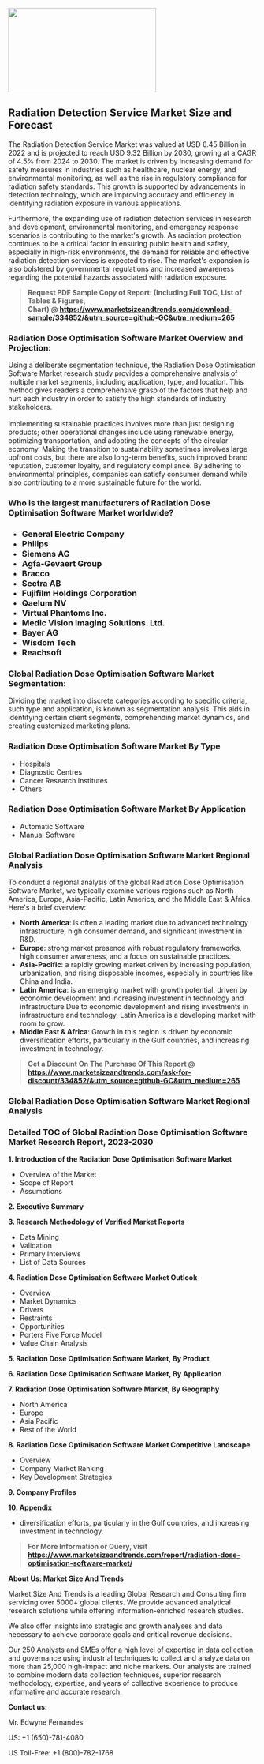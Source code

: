 <p><img class="alignnone size-medium wp-image-20088" src="https://ffe5etoiles.com/wp-content/uploads/2024/12/MST1-300x171.png" alt="" width="300" height="171" /></p><h2>Radiation Detection Service Market Size and Forecast</h2><p>The Radiation Detection Service Market was valued at USD 6.45 Billion in 2022 and is projected to reach USD 9.32 Billion by 2030, growing at a CAGR of 4.5% from 2024 to 2030. The market is driven by increasing demand for safety measures in industries such as healthcare, nuclear energy, and environmental monitoring, as well as the rise in regulatory compliance for radiation safety standards. This growth is supported by advancements in detection technology, which are improving accuracy and efficiency in identifying radiation exposure in various applications.</p><p>Furthermore, the expanding use of radiation detection services in research and development, environmental monitoring, and emergency response scenarios is contributing to the market's growth. As radiation protection continues to be a critical factor in ensuring public health and safety, especially in high-risk environments, the demand for reliable and effective radiation detection services is expected to rise. The market's expansion is also bolstered by governmental regulations and increased awareness regarding the potential hazards associated with radiation exposure.</p></p><blockquote id="" class=""><strong>Request PDF Sample Copy of Report: (Including Full TOC, List of Tables &amp; Figures, Chart)&nbsp;@&nbsp;<strong><a href="https://www.marketsizeandtrends.com/download-sample/334852/&utm_source=github-GC&utm_medium=265" target="_blank">https://www.marketsizeandtrends.com/download-sample/334852/&utm_source=github-GC&utm_medium=265</a></strong></strong></blockquote><h3 id="" class="">Radiation Dose Optimisation Software Market&nbsp;Overview and Projection:</h3><p id="" class="">Using a deliberate segmentation technique, the Radiation Dose Optimisation Software Market research study provides a comprehensive analysis of multiple market segments, including application, type, and location. This method gives readers a comprehensive grasp of the factors that help and hurt each industry in order to satisfy the high standards of industry stakeholders. <br /> <br />Implementing sustainable practices involves more than just designing products; other operational changes include using renewable energy, optimizing transportation, and adopting the concepts of the circular economy. Making the transition to sustainability sometimes involves large upfront costs, but there are also long-term benefits, such improved brand reputation, customer loyalty, and regulatory compliance. By adhering to environmental principles, companies can satisfy consumer demand while also contributing to a more sustainable future for the world.</p><h3 id="" class="">Who is the largest manufacturers of&nbsp;Radiation Dose Optimisation Software Market worldwide?</h3><h3 class=""><p><ul><li>General Electric Company </li><li> Philips </li><li> Siemens AG </li><li> Agfa-Gevaert Group </li><li> Bracco </li><li> Sectra AB </li><li> Fujifilm Holdings Corporation </li><li> Qaelum NV </li><li> Virtual Phantoms Inc. </li><li> Medic Vision Imaging Solutions. Ltd. </li><li> Bayer AG </li><li> Wisdom Tech </li><li> Reachsoft</li></ul></p></h3><h3 id="" class="">Global&nbsp;Radiation Dose Optimisation Software Market Segmentation:</h3><p id="" class="">Dividing the market into discrete categories according to specific criteria, such type and application, is known as segmentation analysis. This aids in identifying certain client segments, comprehending market dynamics, and creating customized marketing plans.</p><h3 id="" class="">Radiation Dose Optimisation Software Market&nbsp;By Type</h3><p><p><ul><li>Hospitals</li><li> Diagnostic Centres</li><li> Cancer Research Institutes</li><li> Others</p></li></ul></p></p><h3 id="" class="">Radiation Dose Optimisation Software Market&nbsp;By Application</h3><p class=""><p><ul><li>Automatic Software</li><li> Manual Software</li></ul></p></p><h3 id="" class="">Global Radiation Dose Optimisation Software Market Regional Analysis</h3><p id="" class="">To conduct a regional analysis of the global Radiation Dose Optimisation Software Market, we typically examine various regions such as North America, Europe, Asia-Pacific, Latin America, and the Middle East &amp; Africa. Here's a brief overview:</p><ul><li><strong>North America</strong>: is often a leading market due to advanced technology infrastructure, high consumer demand, and significant investment in R&amp;D.</li><li><strong>Europe</strong>: strong market presence with robust regulatory frameworks, high consumer awareness, and a focus on sustainable practices.</li><li><strong>Asia-Pacific</strong>: a rapidly growing market driven by increasing population, urbanization, and rising disposable incomes, especially in countries like China and India.</li><li><strong>Latin America</strong>: is an emerging market with growth potential, driven by economic development and increasing investment in technology and infrastructure.Due to economic development and rising investments in infrastructure and technology, Latin America is a developing market with room to grow.</li><li><strong>Middle East &amp; Africa</strong>: Growth in this region is driven by economic diversification efforts, particularly in the Gulf countries, and increasing investment in technology.</li></ul><blockquote id="" class=""><strong>Get a Discount On The Purchase Of This Report @ <strong><a href="https://www.marketsizeandtrends.com/ask-for-discount/334852/&utm_source=github-GC&utm_medium=265" target="_blank">https://www.marketsizeandtrends.com/ask-for-discount/334852/&utm_source=github-GC&utm_medium=265</a></strong></strong></blockquote><h3 id="" class="">Global Radiation Dose Optimisation Software Market Regional Analysis</h3><h3 id="" class="">Detailed TOC of Global Radiation Dose Optimisation Software Market Research Report, 2023-2030</h3><p id="" class=""><strong>1. Introduction of the Radiation Dose Optimisation Software Market</strong></p><ul><li>Overview of the Market</li><li>Scope of Report</li><li>Assumptions</li></ul><p id="" class=""><strong>2. Executive Summary</strong></p><p id="" class=""><strong>3. Research Methodology of Verified Market Reports</strong></p><ul><li>Data Mining</li><li>Validation</li><li>Primary Interviews</li><li>List of Data Sources</li></ul><p id="" class=""><strong>4. Radiation Dose Optimisation Software Market Outlook</strong></p><ul><li>Overview</li><li>Market Dynamics</li><li>Drivers</li><li>Restraints</li><li>Opportunities</li><li>Porters Five Force Model</li><li>Value Chain Analysis</li></ul><p id="" class=""><strong>5. Radiation Dose Optimisation Software Market, By Product</strong></p><p id="" class=""><strong>6. Radiation Dose Optimisation Software Market, By Application</strong></p><p id="" class=""><strong>7. Radiation Dose Optimisation Software Market, By Geography</strong></p><ul><li>North America</li><li>Europe</li><li>Asia Pacific</li><li>Rest of the World</li></ul><p id="" class=""><strong>8. Radiation Dose Optimisation Software Market Competitive Landscape</strong></p><ul><li>Overview</li><li>Company Market Ranking</li><li>Key Development Strategies</li></ul><p id="" class=""><strong>9. Company Profiles</strong></p><p id="" class=""><strong>10. Appendix</strong></p><ul><li>diversification efforts, particularly in the Gulf countries, and increasing investment in technology.</li></ul><blockquote id="" class=""><strong>For More Information or Query, visit <strong><strong><a href="https://www.marketsizeandtrends.com/report/radiation-dose-optimisation-software-market/" target="_blank">https://www.marketsizeandtrends.com/report/radiation-dose-optimisation-software-market/</a></strong></strong></strong></blockquote><p id="" class=""><strong>About Us: Market Size And Trends</strong></p><p id="" class="">Market Size And Trends is a leading Global Research and Consulting firm servicing over 5000+ global clients. We provide advanced analytical research solutions while offering information-enriched research studies.</p><p id="" class="">We also offer insights into strategic and growth analyses and data necessary to achieve corporate goals and critical revenue decisions.</p><p id="" class="">Our 250 Analysts and SMEs offer a high level of expertise in data collection and governance using industrial techniques to collect and analyze data on more than 25,000 high-impact and niche markets. Our analysts are trained to combine modern data collection techniques, superior research methodology, expertise, and years of collective experience to produce informative and accurate research.</p><p id="" class=""><strong>Contact us:</strong></p><p id="" class="">Mr. Edwyne Fernandes</p><p id="" class="">US: +1 (650)-781-4080</p><p id="" class="">US Toll-Free: +1 (800)-782-1768</p>
